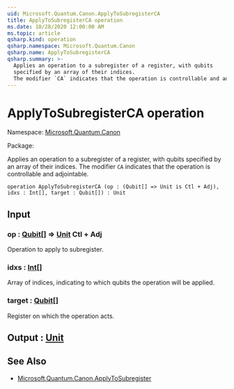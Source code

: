 ```yaml
---
uid: Microsoft.Quantum.Canon.ApplyToSubregisterCA
title: ApplyToSubregisterCA operation
ms.date: 10/28/2020 12:00:00 AM
ms.topic: article
qsharp.kind: operation
qsharp.namespace: Microsoft.Quantum.Canon
qsharp.name: ApplyToSubregisterCA
qsharp.summary: >-
  Applies an operation to a subregister of a register, with qubits
  specified by an array of their indices.
  The modifier `CA` indicates that the operation is controllable and adjointable.
---
```


# ApplyToSubregisterCA operation

Namespace: [Microsoft.Quantum.Canon](xref:Microsoft.Quantum.Canon)

Package: [](https://nuget.org/packages/)


Applies an operation to a subregister of a register, with qubitsspecified by an array of their indices.The modifier `CA` indicates that the operation is controllable and adjointable.

```qsharp
operation ApplyToSubregisterCA (op : (Qubit[] => Unit is Ctl + Adj), idxs : Int[], target : Qubit[]) : Unit
```


## Input

### op : [Qubit](xref:microsoft.quantum.lang-ref.qubit)[] => [Unit](xref:microsoft.quantum.lang-ref.unit) Ctl + Adj

Operation to apply to subregister.


### idxs : [Int](xref:microsoft.quantum.lang-ref.int)[]

Array of indices, indicating to which qubits the operation will be applied.


### target : [Qubit](xref:microsoft.quantum.lang-ref.qubit)[]

Register on which the operation acts.



## Output : [Unit](xref:microsoft.quantum.lang-ref.unit)



## See Also

- [Microsoft.Quantum.Canon.ApplyToSubregister](xref:Microsoft.Quantum.Canon.ApplyToSubregister)